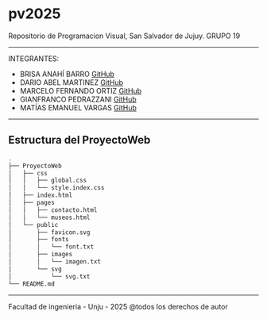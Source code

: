 # pv2025

Repositorio de Programacion Visual, San Salvador de Jujuy.
GRUPO 19

---

INTEGRANTES:

- BRISA ANAHÍ BARRO [GitHub](url)
- DARIO ABEL MARTINEZ [GitHub](url)
- MARCELO FERNANDO ORTIZ [GitHub](url)
- GIANFRANCO PEDRAZZANI [GitHub](url)
- MATÍAS EMANUEL VARGAS [GitHub](url)

---

## Estructura del ProyectoWeb

```bash
.
├── ProyectoWeb
│   ├── css
│   │   ├── global.css
│   │   └── style.index.css
│   ├── index.html
│   ├── pages
│   │   ├── contacto.html
│   │   └── museos.html
│   └── public
│       ├── favicon.svg
│       ├── fonts
│       │   └── font.txt
│       ├── images
│       │   └── imagen.txt
│       └── svg
│           └── svg.txt
└── README.md
```

---

Facultad de ingenieria - Unju - 2025
@todos los derechos de autor

